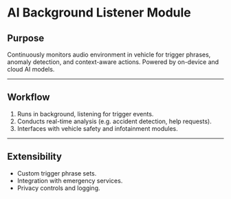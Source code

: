 # AI Background Listener Module

## Purpose

Continuously monitors audio environment in vehicle for trigger phrases, anomaly detection, and context-aware actions. Powered by on-device and cloud AI models.

---

## Workflow

1. Runs in background, listening for trigger events.
2. Conducts real-time analysis (e.g. accident detection, help requests).
3. Interfaces with vehicle safety and infotainment modules.

---

## Extensibility

- Custom trigger phrase sets.
- Integration with emergency services.
- Privacy controls and logging.